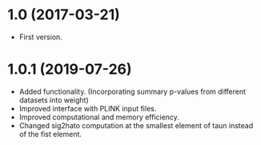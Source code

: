 # 1.0 (2017-03-21)
* First version.

# 1.0.1 (2019-07-26)
* Added functionality. (Incorporating summary p-values from different datasets into weight)
* Improved interface with PLINK input files. 
* Improved computational and memory efficiency. 
* Changed sig2hato computation at the smallest element of taun instead of the fist element.

